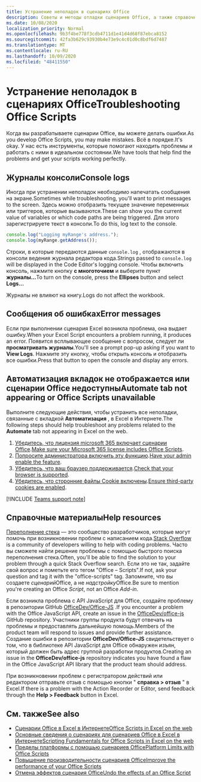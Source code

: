 ```yaml
---
title: Устранение неполадок в сценариях Office
description: Советы и методы отладки сценариев Office, а также справочные ресурсы.
ms.date: 10/08/2020
localization_priority: Normal
ms.openlocfilehash: 9b3f4be778f3cdb4711d1e41d4d68f87ebca8152
ms.sourcegitcommit: 42fa3b629c93930b4e73e9c4c01d0c8bdf6d7487
ms.translationtype: MT
ms.contentlocale: ru-RU
ms.lasthandoff: 10/09/2020
ms.locfileid: "48411550"
---
```

# <a name="troubleshooting-office-scripts"></a><span data-ttu-id="89a1c-103">Устранение неполадок в сценариях Office</span><span class="sxs-lookup"><span data-stu-id="89a1c-103">Troubleshooting Office Scripts</span></span>

<span data-ttu-id="89a1c-104">Когда вы разрабатываете сценарии Office, вы можете делать ошибки.</span><span class="sxs-lookup"><span data-stu-id="89a1c-104">As you develop Office Scripts, you may make mistakes.</span></span> <span data-ttu-id="89a1c-105">Всё в порядке.</span><span class="sxs-lookup"><span data-stu-id="89a1c-105">It's okay.</span></span> <span data-ttu-id="89a1c-106">У нас есть инструменты, которые помогают находить проблемы и работать с ними в идеальном состоянии.</span><span class="sxs-lookup"><span data-stu-id="89a1c-106">We have tools that help find the problems and get your scripts working perfectly.</span></span>

## <a name="console-logs"></a><span data-ttu-id="89a1c-107">Журналы консоли</span><span class="sxs-lookup"><span data-stu-id="89a1c-107">Console logs</span></span>

<span data-ttu-id="89a1c-108">Иногда при устранении неполадок необходимо напечатать сообщения на экране.</span><span class="sxs-lookup"><span data-stu-id="89a1c-108">Sometimes while troubleshooting, you'll want to print messages to the screen.</span></span> <span data-ttu-id="89a1c-109">Здесь можно отобразить текущее значение переменных или триггеров, которые вызываются.</span><span class="sxs-lookup"><span data-stu-id="89a1c-109">These can show you the current value of variables or which code paths are being triggered.</span></span> <span data-ttu-id="89a1c-110">Для этого зарегистрируете текст в консоли.</span><span class="sxs-lookup"><span data-stu-id="89a1c-110">To do this, log text to the console.</span></span>

```TypeScript
console.log("Logging myRange's address.");
console.log(myRange.getAddress());
```

<span data-ttu-id="89a1c-111">Строки, в которые передаются данные `console.log` , отображаются в консоли ведения журнала редактора кода.</span><span class="sxs-lookup"><span data-stu-id="89a1c-111">Strings passed to `console.log` will be displayed in the Code Editor's logging console.</span></span> <span data-ttu-id="89a1c-112">Чтобы включить консоль, нажмите кнопку **с многоточием** и выберите пункт **журналы...**</span><span class="sxs-lookup"><span data-stu-id="89a1c-112">To turn on the console, press the **Ellipses** button and select **Logs...**</span></span>

<span data-ttu-id="89a1c-113">Журналы не влияют на книгу.</span><span class="sxs-lookup"><span data-stu-id="89a1c-113">Logs do not affect the workbook.</span></span>

## <a name="error-messages"></a><span data-ttu-id="89a1c-114">Сообщения об ошибках</span><span class="sxs-lookup"><span data-stu-id="89a1c-114">Error messages</span></span>

<span data-ttu-id="89a1c-115">Если при выполнении сценария Excel возникла проблема, она выдает ошибку.</span><span class="sxs-lookup"><span data-stu-id="89a1c-115">When your Excel Script encounters a problem running, it produces an error.</span></span> <span data-ttu-id="89a1c-116">Появится всплывающее сообщение с вопросом, следует ли **просматривать журналы**.</span><span class="sxs-lookup"><span data-stu-id="89a1c-116">You'll see a prompt pop-up asking if you want to **View Logs**.</span></span> <span data-ttu-id="89a1c-117">Нажмите эту кнопку, чтобы открыть консоль и отобразить все ошибки.</span><span class="sxs-lookup"><span data-stu-id="89a1c-117">Press that button to open the console and display any errors.</span></span>

## <a name="automate-tab-not-appearing-or-office-scripts-unavailable"></a><span data-ttu-id="89a1c-118">Автоматизация вкладок не отображается или сценарии Office недоступны</span><span class="sxs-lookup"><span data-stu-id="89a1c-118">Automate tab not appearing or Office Scripts unavailable</span></span>

<span data-ttu-id="89a1c-119">Выполните следующие действия, чтобы устранить все неполадки, связанные с вкладкой **Автоматизация** , в Excel в Интернете.</span><span class="sxs-lookup"><span data-stu-id="89a1c-119">The following steps should help troubleshoot any problems related to the **Automate** tab not appearing in Excel on the web.</span></span>

1. <span data-ttu-id="89a1c-120">[Убедитесь, что лицензия microsoft 365 включает сценарии Office](../overview/excel.md#requirements).</span><span class="sxs-lookup"><span data-stu-id="89a1c-120">[Make sure your Microsoft 365 license includes Office Scripts](../overview/excel.md#requirements).</span></span>
1. <span data-ttu-id="89a1c-121">[Попросите администратора включить эту функцию](/microsoft-365/admin/manage/manage-office-scripts-settings).</span><span class="sxs-lookup"><span data-stu-id="89a1c-121">[Have your admin enable the feature](/microsoft-365/admin/manage/manage-office-scripts-settings).</span></span>
1. <span data-ttu-id="89a1c-122">[Убедитесь, что ваш браузер поддерживается](platform-limits.md#browser-support).</span><span class="sxs-lookup"><span data-stu-id="89a1c-122">[Check that your browser is supported](platform-limits.md#browser-support).</span></span>
1. <span data-ttu-id="89a1c-123">[Убедитесь, что сторонние файлы Cookie включены](platform-limits.md#third-party-cookies).</span><span class="sxs-lookup"><span data-stu-id="89a1c-123">[Ensure third-party cookies are enabled](platform-limits.md#third-party-cookies).</span></span>

[!INCLUDE [Teams support note](../includes/teams-support-note.md)]

## <a name="help-resources"></a><span data-ttu-id="89a1c-124">Справочные материалы</span><span class="sxs-lookup"><span data-stu-id="89a1c-124">Help resources</span></span>

<span data-ttu-id="89a1c-125">[Переполнение стека](https://stackoverflow.com/questions/tagged/office-scripts) — это сообщество разработчиков, которые могут помочь при возникновении проблем с написанием кода.</span><span class="sxs-lookup"><span data-stu-id="89a1c-125">[Stack Overflow](https://stackoverflow.com/questions/tagged/office-scripts) is a community of developers willing to help with coding problems.</span></span> <span data-ttu-id="89a1c-126">Часто вы сможете найти решение проблемы с помощью быстрого поиска переполнения стека.</span><span class="sxs-lookup"><span data-stu-id="89a1c-126">Often, you'll be able to find the solution to your problem through a quick Stack Overflow search.</span></span> <span data-ttu-id="89a1c-127">Если это не так, задайте свой вопрос и пометьте его тегом "Office – Scripts".</span><span class="sxs-lookup"><span data-stu-id="89a1c-127">If not, ask your question and tag it with the "office-scripts" tag.</span></span> <span data-ttu-id="89a1c-128">Запомните, что вы создаете *сценарий*Office, а не *надстройку*Office.</span><span class="sxs-lookup"><span data-stu-id="89a1c-128">Be sure to mention you're creating an Office *Script*, not an Office *Add-in*.</span></span>

<span data-ttu-id="89a1c-129">Если возникла проблема с API JavaScript для Office, создайте проблему в репозитории GitHub [OfficeDev/Office-JS](https://github.com/OfficeDev/office-js) .</span><span class="sxs-lookup"><span data-stu-id="89a1c-129">If you encounter a problem with the Office JavaScript API, create an issue in the [OfficeDev/office-js](https://github.com/OfficeDev/office-js) GitHub repository.</span></span> <span data-ttu-id="89a1c-130">Участники группы продукта будут отвечать на проблемы и предоставлять дальнейшую помощь.</span><span class="sxs-lookup"><span data-stu-id="89a1c-130">Members of the product team will respond to issues and provide further assistance.</span></span> <span data-ttu-id="89a1c-131">Создание ошибки в репозитории **OfficeDev/Office-JS** свидетельствует о том, что в библиотеке API JavaScript для Office обнаружен изъян, который должен быть адрес группой разработки продуктов.</span><span class="sxs-lookup"><span data-stu-id="89a1c-131">Creating an issue in the **OfficeDev/office-js** repository indicates you have found a flaw in the Office JavaScript API library that the product team should address.</span></span>

<span data-ttu-id="89a1c-132">При возникновении проблем с регистратором действий или редактором отправьте отзыв с помощью кнопки " **справка > отзыв** " в Excel.</span><span class="sxs-lookup"><span data-stu-id="89a1c-132">If there is a problem with the Action Recorder or Editor, send feedback through the **Help > Feedback** button in Excel.</span></span>

## <a name="see-also"></a><span data-ttu-id="89a1c-133">См. также</span><span class="sxs-lookup"><span data-stu-id="89a1c-133">See also</span></span>

- [<span data-ttu-id="89a1c-134">Сценарии Office в Excel в Интернете</span><span class="sxs-lookup"><span data-stu-id="89a1c-134">Office Scripts in Excel on the web</span></span>](../overview/excel.md)
- [<span data-ttu-id="89a1c-135">Основные сведения о сценариях для сценариев Office в Excel в Интернете</span><span class="sxs-lookup"><span data-stu-id="89a1c-135">Scripting Fundamentals for Office Scripts in Excel on the web</span></span>](../develop/scripting-fundamentals.md)
- [<span data-ttu-id="89a1c-136">Пределы платформы с помощью сценариев Office</span><span class="sxs-lookup"><span data-stu-id="89a1c-136">Platform Limits with Office Scripts</span></span>](platform-limits.md)
- [<span data-ttu-id="89a1c-137">Повышение производительности сценариев Office</span><span class="sxs-lookup"><span data-stu-id="89a1c-137">Improve the performance of your Office Scripts</span></span>](../develop/web-client-performance.md)
- [<span data-ttu-id="89a1c-138">Отмена эффектов сценария Office</span><span class="sxs-lookup"><span data-stu-id="89a1c-138">Undo the effects of an Office Script</span></span>](undo.md)

